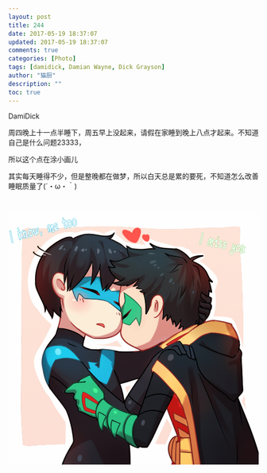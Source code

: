 ```yaml
---
layout: post
title: 244
date: 2017-05-19 18:37:07
updated: 2017-05-19 18:37:07
comments: true
categories: [Photo]
tags: [damidick, Damian Wayne, Dick Grayson]
author: "猫厨"
description: ""
toc: true
---
```


<p>DamiDick</p> 
<p>周四晚上十一点半睡下，周五早上没起来，请假在家睡到晚上八点才起来。不知道自己是什么问题23333，</p> 
<p>所以这个点在涂小画儿</p> 
<p>其实每天睡得不少，但是整晚都在做梦，所以白天总是累的要死，不知道怎么改善睡眠质量了(&acute;・ω・｀)</p> 
<p><br /></p>

![](https://raw.githubusercontent.com/alicewish/meowchain247/master/img_cVZNdzJtQk9JV2VGaE9GamNVdmdiL3h5alcyUkxPOG5DSjVwUm8rMGxLZVQyL2RvamRGRzZRPT0.jpg)